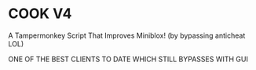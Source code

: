 # COOK V4
A Tampermonkey Script That Improves Miniblox! (by bypassing anticheat LOL)

ONE OF THE BEST CLIENTS TO DATE WHICH STILL BYPASSES WITH GUI
